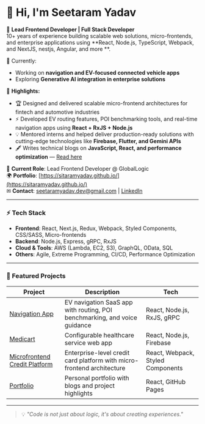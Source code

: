 # 👋 Hi, I'm Seetaram Yadav

🚀 **Lead Frontend Developer | Full Stack Developer**  
10+ years of experience building scalable web solutions, micro-frontends, and enterprise applications using **React, Node.js, TypeScript, Webpack, and NextJS, nestjs, Angular, and more **.  

🌱 Currently:  
- Working on **navigation and EV-focused connected vehicle apps**  
- Exploring **Generative AI integration in enterprise solutions**

📌 **Highlights:**  
- 🏆 Designed and delivered scalable micro-frontend architectures for fintech and automotive industries  
- ⚡ Developed EV routing features, POI benchmarking tools, and real-time navigation apps using **React + RxJS + Node.js**  
- 💡 Mentored interns and helped deliver production-ready solutions with cutting-edge technologies like **Firebase, Flutter, and Gemini APIs**  
- 🖋 Writes technical blogs on **JavaScript, React, and performance optimization** — [Read here](https://medium.com/@seetaramyadav)

💼 **Current Role**: Lead Frontend Developer @ GlobalLogic  
🌍 **Portfolio**: [https://sitaramyadav.github.io/](https://sitaramyadav.github.io/)  
✉ **Contact**: seetaramyadav.dev@gmail.com | [LinkedIn](https://www.linkedin.com/in/seetaramyadav)  

---

### ⚡ Tech Stack  
- **Frontend**: React, Next.js, Redux, Webpack, Styled Components, CSS/SASS, Micro-frontends  
- **Backend**: Node.js, Express, gRPC, RxJS  
- **Cloud & Tools**: AWS (Lambda, EC2, S3), GraphQL, OData, SQL  
- **Others**: Agile, Extreme Programming, CI/CD, Performance Optimization  

---

### 📂 Featured Projects  
| Project | Description | Tech |
|----------|-------------|-------|
| [Navigation App](#) | EV navigation SaaS app with routing, POI benchmarking, and voice guidance | React, Node.js, RxJS, gRPC |
| [Medicart](#) | Configurable healthcare service web app | React, Node.js, Firebase |
| [Microfrontend Credit Platform](#) | Enterprise-level credit card platform with micro-frontend architecture | React, Webpack, Styled Components |
| [Portfolio](https://sitaramyadav.github.io/) | Personal portfolio with blogs and project highlights | React, GitHub Pages |

---

> 💡 _"Code is not just about logic, it's about creating experiences."_  